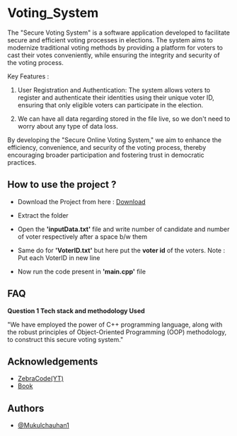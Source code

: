 # Voting_System
The "Secure Voting System" is a software application developed to facilitate secure and efficient voting processes in elections. The system aims to modernize traditional voting methods by providing a platform for voters to cast their votes conveniently, while ensuring the integrity and security of the voting process.


Key Features :

1) User Registration and Authentication: The system allows voters to register and authenticate their identities using their unique voter ID, ensuring that only eligible voters can participate in the election.

2) We can have all data regarding stored in the file live, so we don't need to worry about any type of data loss.

By developing the "Secure Online Voting System," we aim to enhance the efficiency, convenience, and security of the voting process, thereby encouraging broader participation and fostering trust in democratic practices.
<br>


## How to use the project ?
- Download the Project from here : [Download]([[https://drive.google.com/file/d/1bnqoZfKnGSKKYWdmmRNZn2Zc0r6Uo2N3/view?usp=sharing](https://drive.google.com/file/d/1PfvZc8QtGyV5OeUQCFW0fsEIOkHHWB-1/view?usp=drive_link)](https://drive.google.com/file/d/1PfvZc8QtGyV5OeUQCFW0fsEIOkHHWB-1/view?usp=sharing))

- Extract the folder

- Open the **'inputData.txt'** file and write number of candidate and number of voter respectively after a space b/w them 

- Same do for **'VoterID.txt'** but here put the **voter id** of the voters. Note : Put each VoterID in new line 

- Now run the code present in **'main.cpp'** file



## FAQ

**Question 1 Tech stack and methodology Used**

"We have employed the power of C++ programming language, along with the robust principles of Object-Oriented Programming (OOP) methodology, to construct this secure voting system."



## Acknowledgements

 - [ZebraCode(YT)](https://www.youtube.com/watch?v=aq-eYnsCoP0&ab_channel=ZebraCode)
 - [Book](http://sriyncollege.org/wp-content/uploads/2021/08/ELECTRONIC-VOTING-MACHINE-DOCUMENTATION.pdf)


## Authors

- [@Mukulchauhan1](https://github.com/Mukulchauhan1)
